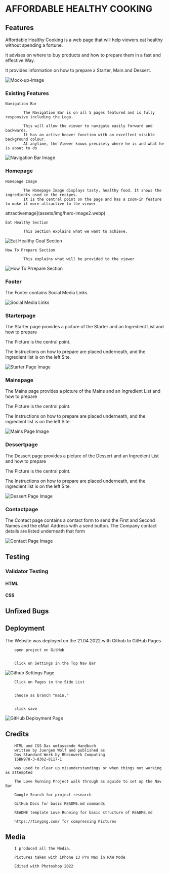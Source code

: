 # AFFORDABLE HEALTHY COOKING

## Features


Affordable Healthy Cooking is a web page that will help viewers
 eat healthy without spending a fortune. 
 
 It advises on where to buy products and how to prepare them in a fast and effective
 Way. 
 
 It provides information on how to prepare a Starter, Main and Dessert.



 ![Mock-up-Image](assets/img/mock-up-image.webp)

### Existing Features



    Navigation Bar

            The Navigation Bar is on all 5 pages featured and is fully responsive including the Logo.

            This will allow the viewer to navigate easily forward and backwards. 
            It has an active hoover function with an excellent visible background colour. 
            At anytime, the Viewer knows precisely where he is and what he is about to do



![Navigation Bar Image](assets/img/Nav-bar-image.webp)


### Homepage



    Homepage Image

            The Homepage Image displays tasty, healthy food. It shows the ingredients used in the recipes. 
            It is the central point on the page and has a zoom-in feature to make it more attractive to the viewer
attractivemage](assets/img/hero-image2.webp)


    Eat Healthy Section

            This Section explains what we want to achieve. 

![Eat Healthy Goal Section](assets/img/eat-healthy.webp)


    How To Prepare Section

            This explains what will be provided to the viewer

![How To Prrepare Section](assets/img/how-to-prepare.webp)


### Footer

The Footer contains Social Media Links. 

![Social Media Links](assets/img/footer.webp)



            
### Starterpage

The Starter page provides a picture of the Starter and an Ingredient List and how to prepare

The Picture is the central point.

The Instructions on how to prepare are placed underneath, and the ingredient list is on the left Site.

![Starter Page Image](assets/img/starter-page-image.webp)



### Mainspage

The Mains page provides a picture of the Mains and an Ingredient List and how to prepare

The Picture is the central point.

The Instructions on how to prepare are placed underneath, and the ingredient list is on the left Site.

![Mains Page Image](assets/img/mains-page-image.webp)



### Dessertpage

The Dessert page provides a picture of the Dessert and an Ingredient List and how to prepare

The Picture is the central point.

The Instructions on how to prepare are placed underneath, and the ingredient list is on the left Site.

![Dessert Page Image](assets/img/dessert-page-image.webp)

### Contactpage

The Contact page contains a contact form to send the First and Second Names and the eMail Address with a send button.
The Company contact details are listed underneath that form

![Contact Page Image](assets/img/contact-page-image2.webp)

## Testing

### Validator Testing

#### HTML

#### CSS

## Unfixed Bugs

## Deployment

The Website was deployed on the 21.04.2022 with Github to GitHub Pages

        open project on GitHub


        Click on Settings in the Top Nav Bar




![Github Settings Page](assets/img/git-hub-settings-image.webp)







        Click on Pages in the Side List


        choose as branch "main."


        click save




![GitHub Deployment Page](assets/img/deployment-page-image.webp)





## Credits


        HTML und CSS Das umfassende Handbuch 
        written by Juergen Wolf and published as
        Das Standard Werk by Rheinwerk Computing
        ISBN978-3-8362-8117-1

        was used to clear up misunderstandings or when things not working as attempted

        The Love Running Project walk through as aguide to set up the Nav Bar

        Google Search for project research

        GitHub Docs for basic README.md commands

        README template Love Running for basic structure of README.md

        https://tinypng.com/ for compressing Pictures


## Media



        I produced all the Media.

        Pictures taken with iPhone 13 Pro Max in RAW Mode

        Edited with Photoshop 2022 





